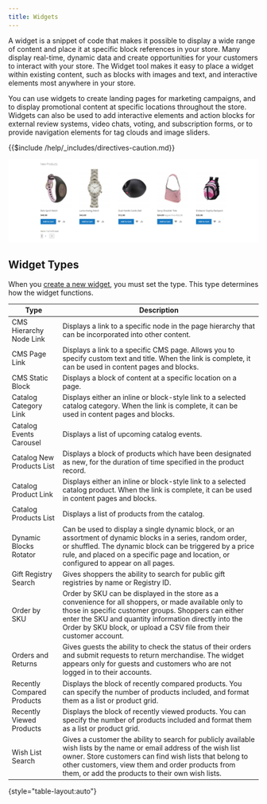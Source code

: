 ```yaml
---
title: Widgets
---
```


A widget is a snippet of code that makes it possible to display a wide range of content and place it at specific block references in your store. Many display real-time, dynamic data and create opportunities for your customers to interact with your store. The Widget tool makes it easy to place a widget within existing content, such as blocks with images and text, and interactive elements most anywhere in your store.

You can use widgets to create landing pages for marketing campaigns, and to display promotional content at specific locations throughout the store. Widgets can also be used to add interactive elements and action blocks for external review systems, video chats, voting, and subscription forms, or to provide navigation elements for tag clouds and image sliders.

{{$include /help/_includes/directives-caution.md}}

![New Product List widget](./assets/storefront-home-page-new-products.png)<!-- zoom -->

## Widget Types

When you [create a new widget](widget-create.md), you must set the type. This type determines how the widget functions.

|Type|Description|
|--- |--- |
|CMS Hierarchy Node Link|Displays a link to a specific node in the page hierarchy that can be incorporated into other content.|
|CMS Page Link|Displays a link to a specific CMS page. Allows you to specify custom text and title. When the link is complete, it can be used in content pages and blocks.|
|CMS Static Block|Displays a block of content at a specific location on a page.|
|Catalog Category Link|Displays either an inline or block-style link to a selected catalog category. When the link is complete, it can be used in content pages and blocks.|
|Catalog Events Carousel|Displays a list of upcoming catalog events.|
|Catalog New Products List|Displays a block of products which have been designated as new, for the duration of time specified in the product record.|
|Catalog Product Link|Displays either an inline or block-style link  to a selected catalog product. When the link is complete, it can be used in content pages and blocks.|
|Catalog Products List|Displays a list of products from the catalog.|
|Dynamic Blocks Rotator|Can be used to display a single dynamic block, or an assortment of dynamic blocks in a series, random order, or shuffled. The dynamic block can be triggered by a price rule, and placed on a specific page and location, or configured to appear on all pages.|
|Gift Registry Search|Gives shoppers the ability to search for public gift registries by name or Registry ID.|
|Order by SKU|Order by SKU can be displayed in the store as a convenience for all shoppers, or made available only to those in specific customer groups. Shoppers can either enter the SKU and quantity information directly into the Order by SKU block, or upload a CSV file from their customer account.|
|Orders and Returns|Gives guests the ability to check the status of their orders and submit requests to return merchandise. The widget appears only for guests and customers who are not logged in to their accounts.|
|Recently Compared Products|Displays the  block of recently compared products. You can specify the number of products included, and format them as a list or product grid.|
|Recently Viewed Products|Displays the block of recently viewed products. You can specify the number of products included and format them as a list or product grid.|
|Wish List Search|Gives a customer the ability to search for publicly available wish lists by the name or email address of the wish list owner. Store customers can find wish lists that belong to other customers, view them and order products from them, or add the products to their own wish lists.|

{style="table-layout:auto"}
